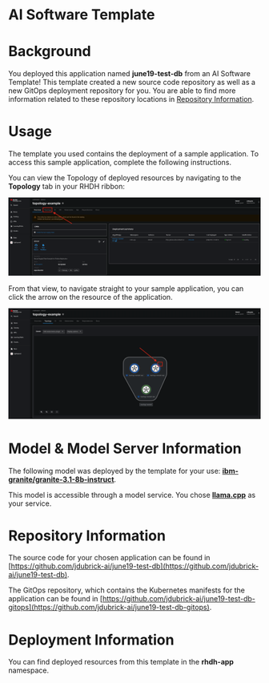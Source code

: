 # AI Software Template

# Background

You deployed this application named **june19-test-db** from an AI Software Template! This template created a new source code repository as well as a new GitOps deployment repository for you. You are able to find more information related to these repository locations in [Repository Information](#repository-information).

# Usage

The template you used contains the deployment of a sample application. To access this sample application, complete the following instructions.

You can view the Topology of deployed resources by navigating to the **Topology** tab in your RHDH ribbon:

![Topology Ribbon](./images/topology-ribbon.png)

From that view, to navigate straight to your sample application, you can click the arrow on the resource of the application.

![Topology View Application Link](./images/topology-app-link.png)

# Model & Model Server Information
The following model was deployed by the template for your use: **[ibm-granite/granite-3.1-8b-instruct](https://huggingface.co/ibm-granite/granite-3.1-8b-instruct)**.

This model is accessible through a model service. You chose **[llama.cpp]( https://github.com/redhat-ai-dev/developer-images/tree/main/model-servers/llamacpp_python/0.3.8)** as your service.

# Repository Information

The source code for your chosen application can be found in [https://github.com/jdubrick-ai/june19-test-db](https://github.com/jdubrick-ai/june19-test-db).

The GitOps repository, which contains the Kubernetes manifests for the application can be found in 
[https://github.com/jdubrick-ai/june19-test-db-gitops](https://github.com/jdubrick-ai/june19-test-db-gitops). 

# Deployment Information

You can find deployed resources from this template in the **rhdh-app** namespace.
